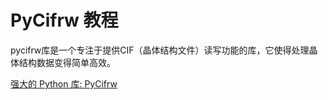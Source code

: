 # PyCifrw 教程

<show-structure depth="3"/>

pycifrw库是一个专注于提供CIF（晶体结构文件）读写功能的库，它使得处理晶体结构数据变得简单高效。

<seealso>
<category ref="ref_docs">
    <a href="https://mp.weixin.qq.com/s/Koegz5diRgWTv-MCiqu4tA">强大的 Python 库: PyCifrw</a>
</category>
<category ref="ref_github">
</category>
<category ref="ref_issues">
</category>
<category ref="ref_hf">
</category>
<category ref="ref_ms">
</category>
</seealso>


